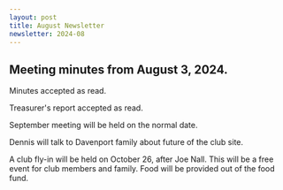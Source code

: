 ```yaml
---
layout: post
title: August Newsletter
newsletter: 2024-08
---
```


## Meeting minutes from August 3, 2024.

Minutes accepted as read.

Treasurer's report accepted as read.

September meeting will be held on the normal date.

Dennis will talk to Davenport family about future of the club site.

A club fly-in will be held on October 26, after Joe Nall. This will be a free
event for club members and family. Food will be provided out of the food fund.
